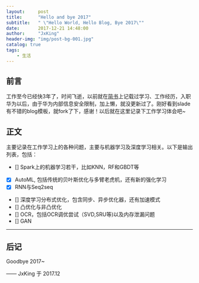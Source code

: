 ```yaml
---
layout:     post
title:      "Hello and bye 2017"
subtitle:   " \"Hello World, Hello Blog, Bye 2017\""
date:       2017-12-21 14:48:00
author:     "JxKing"
header-img: "img/post-bg-001.jpg"
catalog: true
tags:
    - 生活
---
```



## 前言

工作至今已经快3年了，时间飞逝，以前就在[简书](http://www.jianshu.com/u/e4ef312d540c)上记载过学习、工作经历，入职华为以后，由于华为内部信息安全限制，加上懒，就没更新过了。刚好看到slade有不错的blog模板，就fork了下，感谢！以后就在这里记录下工作学习体会吧~


## 正文
主要记录在工作学习上的各种问题，主要与机器学习及深度学习相关。以下是输出列表，包括：
- [] Spark上的机器学习若干，比如KNN，RF和GBDT等
- [x] AutoML, 包括传统的贝叶斯优化与多臂老虎机，还有新的强化学习
- [x] RNN与Seq2seq
- [] 深度学习分布式优化，包含同步、异步优化器，还有加速模式
- [] 凸优化与非凸优化
- [] OCR，包括OCR调优尝试（SVD,SRU等)以及内存泄漏问题
- [] GAN

---


## 后记

Goodbye 2017~

—— JxKing 于 2017.12



